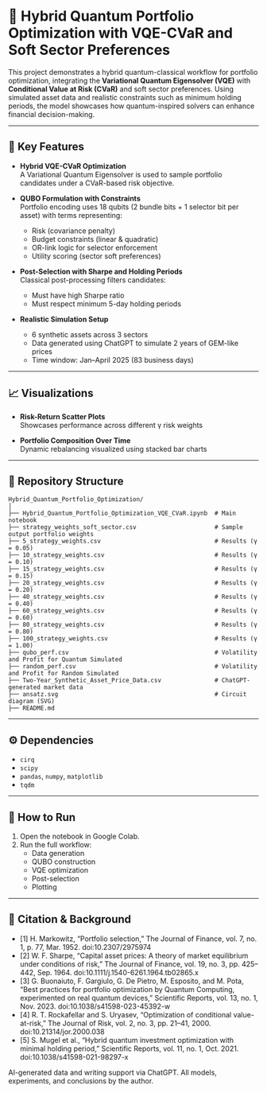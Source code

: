 
# 🧠 Hybrid Quantum Portfolio Optimization with VQE-CVaR and Soft Sector Preferences

This project demonstrates a hybrid quantum-classical workflow for portfolio optimization, integrating the **Variational Quantum Eigensolver (VQE)** with **Conditional Value at Risk (CVaR)** and soft sector preferences. Using simulated asset data and realistic constraints such as minimum holding periods, the model showcases how quantum-inspired solvers can enhance financial decision-making.

---

## 🧩 Key Features

- **Hybrid VQE-CVaR Optimization**  
  A Variational Quantum Eigensolver is used to sample portfolio candidates under a CVaR-based risk objective.

- **QUBO Formulation with Constraints**  
  Portfolio encoding uses 18 qubits (2 bundle bits + 1 selector bit per asset) with terms representing:
  - Risk (covariance penalty)
  - Budget constraints (linear & quadratic)
  - OR-link logic for selector enforcement
  - Utility scoring (sector soft preferences)

- **Post-Selection with Sharpe and Holding Periods**  
  Classical post-processing filters candidates:
  - Must have high Sharpe ratio
  - Must respect minimum 5-day holding periods

- **Realistic Simulation Setup**  
  - 6 synthetic assets across 3 sectors
  - Data generated using ChatGPT to simulate 2 years of GEM-like prices
  - Time window: Jan–April 2025 (83 business days)

---

## 📈 Visualizations

- **Risk-Return Scatter Plots**  
  Showcases performance across different γ risk weights

- **Portfolio Composition Over Time**  
  Dynamic rebalancing visualized using stacked bar charts

---

## 📁 Repository Structure

```
Hybrid_Quantum_Portfolio_Optimization/
│
├── Hybrid_Quantum_Portfolio_Optimization_VQE_CVaR.ipynb  # Main notebook
├── strategy_weights_soft_sector.csv                      # Sample output portfolio weights
├── 5_strategy_weights.csv                                # Results (γ = 0.05)
├── 10_strategy_weights.csv                               # Results (γ = 0.10)
├── 15_strategy_weights.csv                               # Results (γ = 0.15)
├── 20_strategy_weights.csv                               # Results (γ = 0.20)
├── 40_strategy_weights.csv                               # Results (γ = 0.40)
├── 60_strategy_weights.csv                               # Results (γ = 0.60)
├── 80_strategy_weights.csv                               # Results (γ = 0.80)
├── 100_strategy_weights.csv                              # Results (γ = 1.00)
├── qubo_perf.csv                                         # Volatility and Profit for Quantum Simulated
├── random_perf.csv                                       # Volatility and Profit for Random Simulated
├── Two-Year_Synthetic_Asset_Price_Data.csv               # ChatGPT-generated market data
├── ansatz.svg                                            # Circuit diagram (SVG)
├── README.md                                              
```

---

## ⚙️ Dependencies

- `cirq`
- `scipy`
- `pandas`, `numpy`, `matplotlib`
- `tqdm`

---

## 🧪 How to Run

1. Open the notebook in Google Colab.
2. Run the full workflow:
   - Data generation
   - QUBO construction
   - VQE optimization
   - Post-selection
   - Plotting

---

## 🧠 Citation & Background

- [1] H. Markowitz, “Portfolio selection,” The Journal of Finance, vol. 7, no. 1, p. 77, Mar. 1952. doi:10.2307/2975974
- [2] W. F. Sharpe, “Capital asset prices: A theory of market equilibrium under conditions of risk,” The Journal of Finance, vol. 19, no. 3, pp. 425–442, Sep. 1964. doi:10.1111/j.1540-6261.1964.tb02865.x
- [3] G. Buonaiuto, F. Gargiulo, G. De Pietro, M. Esposito, and M. Pota, “Best practices for portfolio optimization by Quantum Computing, experimented on real quantum devices,” Scientific Reports, vol. 13, no. 1, Nov. 2023. doi:10.1038/s41598-023-45392-w
- [4] R. T. Rockafellar and S. Uryasev, “Optimization of conditional value-at-risk,” The Journal of Risk, vol. 2, no. 3, pp. 21–41, 2000. doi:10.21314/jor.2000.038
- [5] S. Mugel et al., “Hybrid quantum investment optimization with minimal holding period,” Scientific Reports, vol. 11, no. 1, Oct. 2021. doi:10.1038/s41598-021-98297-x

AI-generated data and writing support via ChatGPT. All models, experiments, and conclusions by the author.

